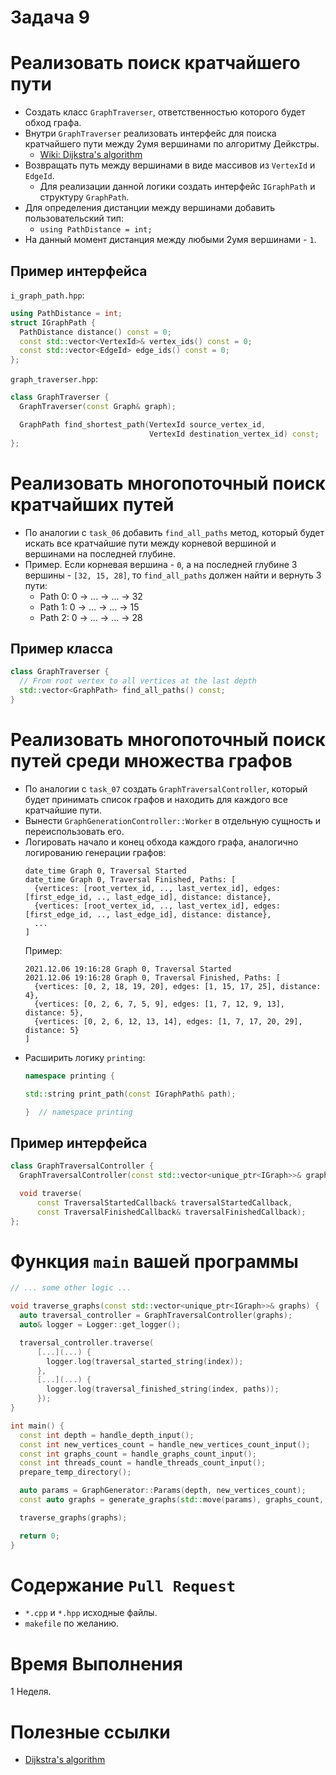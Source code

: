 # Задача 9

# Реализовать поиск кратчайшего пути

- Создать класс `GraphTraverser`, ответственностью которого будет обход графа.
- Внутри `GraphTraverser` реализовать интерфейс для поиска кратчайшего пути между 2умя вершинами по алгоритму Дейкстры.
  - [Wiki: Dijkstra's algorithm](https://en.wikipedia.org/wiki/Dijkstra%27s_algorithm)
- Возвращать путь между вершинами в виде массивов из `VertexId` и `EdgeId`.
  - Для реализации данной логики создать интерфейс `IGraphPath` и структуру `GraphPath`.
- Для определения дистанции между вершинами добавить пользовательский тип:
  - `using PathDistance = int;`
- На данный момент дистанция между любыми 2умя вершинами - `1`.

## Пример интерфейса

`i_graph_path.hpp`:
```cpp
using PathDistance = int;
struct IGraphPath {
  PathDistance distance() const = 0;
  const std::vector<VertexId>& vertex_ids() const = 0;
  const std::vector<EdgeId> edge_ids() const = 0;
};
```

`graph_traverser.hpp`:
```cpp
class GraphTraverser {
  GraphTraverser(const Graph& graph);

  GraphPath find_shortest_path(VertexId source_vertex_id,
                               VertexId destination_vertex_id) const;
};
```

# Реализовать многопоточный поиск кратчайших путей

- По аналогии с `task_06` добавить `find_all_paths` метод, который будет искать все кратчайшие пути между корневой вершиной и вершинами на последней глубине.
- Пример. Если корневая вершина - `0`, а на последней глубине 3 вершины - `[32, 15, 28]`, то `find_all_paths` должен найти и вернуть 3 пути:
  - Path 0: 0 -> ... -> ... -> 32
  - Path 1: 0 -> ... -> ... -> 15
  - Path 2: 0 -> ... -> ... -> 28

## Пример класса

```cpp
class GraphTraverser {
  // From root vertex to all vertices at the last depth
  std::vector<GraphPath> find_all_paths() const;
}
```

# Реализовать многопоточный поиск путей среди множества графов

- По аналогии с `task_07` создать `GraphTraversalController`, который будет принимать список графов и находить для каждого все кратчайшие пути.
- Вынести `GraphGenerationController::Worker` в отдельную сущность и переиспользовать его.
- Логировать начало и конец обхода каждого графа, аналогично логированию генерации графов:
  ```
  date_time Graph 0, Traversal Started
  date_time Graph 0, Traversal Finished, Paths: [
    {vertices: [root_vertex_id, .., last_vertex_id], edges: [first_edge_id, .., last_edge_id], distance: distance},
    {vertices: [root_vertex_id, .., last_vertex_id], edges: [first_edge_id, .., last_edge_id], distance: distance},
    ...
  ]
  ```
  Пример:
  ```
  2021.12.06 19:16:28 Graph 0, Traversal Started
  2021.12.06 19:16:28 Graph 0, Traversal Finished, Paths: [
    {vertices: [0, 2, 18, 19, 20], edges: [1, 15, 17, 25], distance: 4},
    {vertices: [0, 2, 6, 7, 5, 9], edges: [1, 7, 12, 9, 13], distance: 5},
    {vertices: [0, 2, 6, 12, 13, 14], edges: [1, 7, 17, 20, 29], distance: 5}
  ]
  ```
- Расширить логику `printing`:
  ```cpp
  namespace printing {

  std::string print_path(const IGraphPath& path);

  }  // namespace printing
  ```

## Пример интерфейса

```cpp
class GraphTraversalController {
  GraphTraversalController(const std::vector<unique_ptr<IGraph>>& graphs);

  void traverse(
      const TraversalStartedCallback& traversalStartedCallback,
      const TraversalFinishedCallback& traversalFinishedCallback);
};
```

# Функция `main` вашей программы

```cpp
// ... some other logic ...

void traverse_graphs(const std::vector<unique_ptr<IGraph>>& graphs) {
  auto traversal_controller = GraphTraversalController(graphs);
  auto& logger = Logger::get_logger();

  traversal_controller.traverse(
      [...](...) {
        logger.log(traversal_started_string(index));
      },
      [...](...) {
        logger.log(traversal_finished_string(index, paths));
      });
}

int main() {
  const int depth = handle_depth_input();
  const int new_vertices_count = handle_new_vertices_count_input();
  const int graphs_count = handle_graphs_count_input();
  const int threads_count = handle_threads_count_input();
  prepare_temp_directory();

  auto params = GraphGenerator::Params(depth, new_vertices_count);
  const auto graphs = generate_graphs(std::move(params), graphs_count, threads_count);

  traverse_graphs(graphs);

  return 0;
}
```

# Содержание `Pull Request`

- `*.cpp` и `*.hpp` исходные файлы.
- `makefile` по желанию.

# Время Выполнения

1 Неделя.

# Полезные ссылки

- [Dijkstra's algorithm](https://en.wikipedia.org/wiki/Dijkstra%27s_algorithm)
